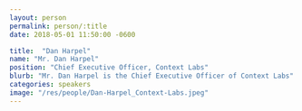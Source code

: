 ```yaml
---
layout: person
permalink: person/:title
date: 2018-05-01 11:50:00 -0600

title:  "Dan Harpel"
name: "Mr. Dan Harpel"
position: "Chief Executive Officer, Context Labs"
blurb: "Mr. Dan Harpel is the Chief Executive Officer of Context Labs"
categories: speakers
image: "/res/people/Dan-Harpel_Context-Labs.jpeg"
---
```

